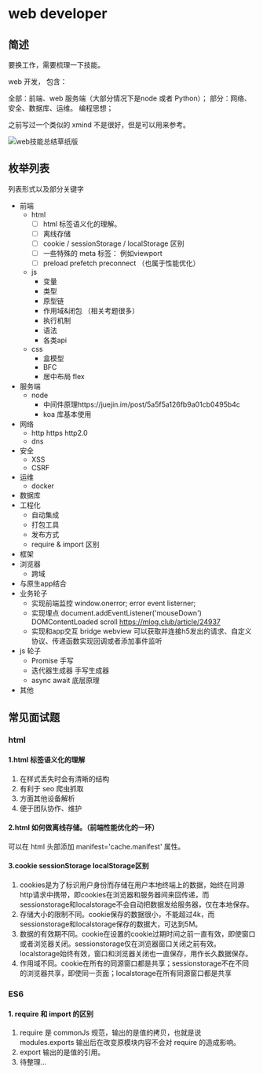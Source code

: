 # web developer 

## 简述

要换工作，需要梳理一下技能。  

web 开发， 包含：

全部：前端、web 服务端（大部分情况下是node 或者 Python）；
部分：网络、安全、数据库、运维。
编程思想；

之前写过一个类似的 xmind 不是很好，但是可以用来参考。

![web技能总结草纸版](http://tva1.sinaimg.cn/large/007X8olVly1g71c2448vsj31aq0u019w.jpg)

## 枚举列表

列表形式以及部分关键字

* 前端
  * html
    * [ ] html 标签语义化的理解。
    * [ ] 离线存储
    * [ ] cookie / sessionStorage / localStorage 区别
    * [ ] 一些特殊的 meta 标签： 例如viewport 
    * [ ] preload prefetch preconnect （也属于性能优化）
  * js
    * 变量
    * 类型
    * 原型链
    * 作用域&闭包  （相关考题很多）
    * 执行机制
    * 语法
    * 各类api
  * css
    * 盒模型
    * BFC
    * 居中布局 flex
* 服务端
  * node
    * 中间件原理https://juejin.im/post/5a5f5a126fb9a01cb0495b4c
    * koa 库基本使用
* 网络
    * http https http2.0
    * dns
* 安全
    * XSS
    * CSRF
* 运维
    * docker
* 数据库
* 工程化
    * 自动集成
    * 打包工具
    * 发布方式
    * require & import 区别
* 框架
* 浏览器
  * 跨域
* 与原生app结合
* 业务轮子
    * 实现前端监控   window.onerror; error event listerner;
    * 实现埋点  document.addEventListener('mouseDown') DOMContentLoaded scroll https://mlog.club/article/24937
    * 实现和app交互 bridge  webview 可以获取并连接h5发出的请求、自定义协议、传递函数实现回调或者添加事件监听
* js 轮子 
  * Promise 手写
  * 迭代器生成器 手写生成器
  * async await 底层原理
* 其他

## 常见面试题

### html

#### 1.html 标签语义化的理解

  1. 在样式丢失时会有清晰的结构
  2. 有利于 seo 爬虫抓取
  3. 方面其他设备解析
  4. 便于团队协作、维护

#### 2.html 如何做离线存储。（前端性能优化的一环）

  可以在 html 头部添加 manifest='cache.manifest' 属性。

#### 3.cookie sessionStorage localStorage区别

  1. cookies是为了标识用户身份而存储在用户本地终端上的数据，始终在同源http请求中携带，即cookies在浏览器和服务器间来回传递，而sessionstorage和localstorage不会自动把数据发给服务器，仅在本地保存。
  2. 存储大小的限制不同。cookie保存的数据很小，不能超过4k，而sessionstorage和localstorage保存的数据大，可达到5M。
  3. 数据的有效期不同。cookie在设置的cookie过期时间之前一直有效，即使窗口或者浏览器关闭。sessionstorage仅在浏览器窗口关闭之前有效。localstorage始终有效，窗口和浏览器关闭也一直保存，用作长久数据保存。
  4. 作用域不同。cookie在所有的同源窗口都是共享；sessionstorage不在不同的浏览器共享，即使同一页面；localstorage在所有同源窗口都是共享

### ES6

#### 1. require 和 import 的区别

  1. require 是 commonJs 规范，输出的是值的拷贝，也就是说 modules.exports 输出后在改变原模块内容不会对 require 的造成影响。
  2. export 输出的是值的引用。
  3. 待整理...
